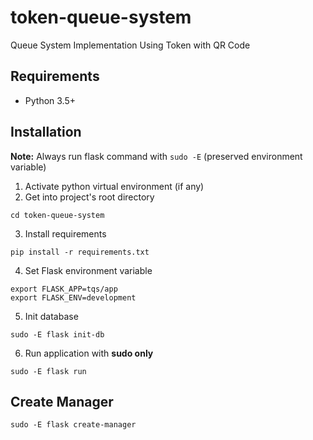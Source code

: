 # token-queue-system
Queue System Implementation Using Token with QR Code

## Requirements
* Python 3.5+

## Installation
**Note:** Always run flask command with `sudo -E` (preserved environment variable)

1. Activate python virtual environment (if any)
2. Get into project's root directory
```
cd token-queue-system
```
3. Install requirements
```
pip install -r requirements.txt
```
4. Set Flask environment variable
```
export FLASK_APP=tqs/app
export FLASK_ENV=development
```
5. Init database
```
sudo -E flask init-db
```
6. Run application with **sudo only**
```
sudo -E flask run
```

## Create Manager
```
sudo -E flask create-manager
```
